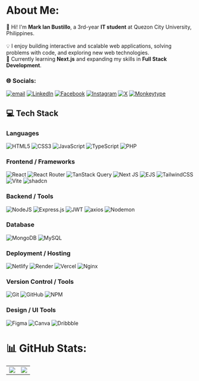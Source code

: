 # About Me:
🚀 Hi! I'm **Mark Ian Bustillo**, a 3rd-year **IT student** at Quezon City University, Philippines.  <br><br>💡 I enjoy building interactive and scalable web applications, solving problems with code, and exploring new web technologies.  <br>🌱 Currently learning **Next.js** and expanding my skills in **Full Stack Development**.<br>


### 🌐 Socials:
[![email](https://img.shields.io/badge/Email-D14836?logo=gmail&logoColor=white)](mailto:bustillomarkian23@gmail.com) 
[![LinkedIn](https://img.shields.io/badge/LinkedIn-%230077B5.svg?logo=linkedin&logoColor=white)](https://linkedin.com/in/mark-ian-bustillo)
[![Facebook](https://img.shields.io/badge/Facebook-%231877F2.svg?logo=Facebook&logoColor=white)](https://facebook.com/ih.yvnn)
[![Instagram](https://img.shields.io/badge/Instagram-%23E4405F.svg?logo=Instagram&logoColor=white)](https://instagram.com/https://www.instagram.com/i.yvnn/)
[![X](https://img.shields.io/badge/X-black.svg?logo=X&logoColor=white)](https://x.com/heech8z)
[![Monkeytype](https://img.shields.io/badge/Monkeytype-333438?logo=monkeytype)](https://monkeytype.com/profile/markian)

## 💻 Tech Stack

### Languages
![HTML5](https://img.shields.io/badge/html5-%23E34F26.svg?style=for-the-badge&logo=html5&logoColor=white)
![CSS3](https://img.shields.io/badge/css3-%231572B6.svg?style=for-the-badge&logo=css3&logoColor=white)
![JavaScript](https://img.shields.io/badge/javascript-%23323330.svg?style=for-the-badge&logo=javascript&logoColor=%23F7DF1E)
![TypeScript](https://img.shields.io/badge/typescript-%23007ACC.svg?style=for-the-badge&logo=typescript&logoColor=white)
![PHP](https://img.shields.io/badge/php-%23777BB4.svg?style=for-the-badge&logo=php&logoColor=white)

### Frontend / Frameworks
![React](https://img.shields.io/badge/react-%2320232a.svg?style=for-the-badge&logo=react&logoColor=%2361DAFB)
![React Router](https://img.shields.io/badge/React_Router-CA4245?style=for-the-badge&logo=react-router&logoColor=white)
![TanStack Query](https://img.shields.io/badge/-TanStack%20Query-153355?style=for-the-badge&logo=react%20query&logoColor=FF4154)
![Next JS](https://img.shields.io/badge/Next-black?style=for-the-badge&logo=next.js&logoColor=white)
![EJS](https://img.shields.io/badge/ejs-%23B4CA65.svg?style=for-the-badge&logo=ejs&logoColor=black)
![TailwindCSS](https://img.shields.io/badge/tailwindcss-%2338B2AC.svg?style=for-the-badge&logo=tailwind-css&logoColor=white)
![Vite](https://img.shields.io/badge/vite-%23646CFF.svg?style=for-the-badge&logo=vite&logoColor=white)
![shadcn](https://img.shields.io/badge/shadcn-000000?style=for-the-badge&logoColor=white&logo=shadcn/ui)

### Backend / Tools
![NodeJS](https://img.shields.io/badge/node.js-6DA55F?style=for-the-badge&logo=node.js&logoColor=white)
![Express.js](https://img.shields.io/badge/express.js-%23404d59.svg?style=for-the-badge&logo=express&logoColor=%2361DAFB)
![JWT](https://img.shields.io/badge/JWT-black?style=for-the-badge&logo=JSON%20web%20tokens)
![axios](https://img.shields.io/badge/axios-346be1?logo=axios&style=for-the-badge)
![Nodemon](https://img.shields.io/badge/NODEMON-%23323330.svg?style=for-the-badge&logo=nodemon&logoColor=%BBDEAD)

### Database
![MongoDB](https://img.shields.io/badge/MongoDB-%234ea94b.svg?style=for-the-badge&logo=mongodb&logoColor=white)
![MySQL](https://img.shields.io/badge/mysql-4479A1.svg?style=for-the-badge&logo=mysql&logoColor=white)

### Deployment / Hosting
![Netlify](https://img.shields.io/badge/netlify-%23000000.svg?style=for-the-badge&logo=netlify&logoColor=#00C7B7)
![Render](https://img.shields.io/badge/Render-%46E3B7.svg?style=for-the-badge&logo=render&logoColor=white)
![Vercel](https://img.shields.io/badge/vercel-%23000000.svg?style=for-the-badge&logo=vercel&logoColor=white)
![Nginx](https://img.shields.io/badge/nginx-%23009639.svg?style=for-the-badge&logo=nginx&logoColor=white)

### Version Control / Tools
![Git](https://img.shields.io/badge/git-%23F05033.svg?style=for-the-badge&logo=git&logoColor=white)
![GitHub](https://img.shields.io/badge/github-%23121011.svg?style=for-the-badge&logo=github&logoColor=white)
![NPM](https://img.shields.io/badge/NPM-%23CB3837.svg?style=for-the-badge&logo=npm&logoColor=white)

### Design / UI Tools
![Figma](https://img.shields.io/badge/figma-%23F24E1E.svg?style=for-the-badge&logo=figma&logoColor=white)
![Canva](https://img.shields.io/badge/Canva-%2300C4CC.svg?style=for-the-badge&logo=Canva&logoColor=white)
![Dribbble](https://img.shields.io/badge/Dribbble-EA4C89?style=for-the-badge&logo=dribbble&logoColor=white)

# 📊 GitHub Stats:
<table>
  <tr>
    <td><img src="https://nirzak-streak-stats.vercel.app/?user=mark-ianz&theme=dark&hide_border=false" /></td>
    <td><img src="https://github-readme-stats.vercel.app/api/top-langs/?username=mark-ianz&theme=dark&hide_border=false&include_all_commits=false&count_private=false&layout=compact" /></td>
  </tr>
</table>

